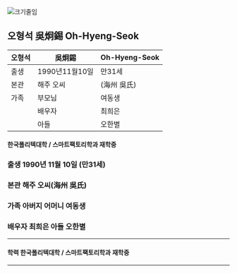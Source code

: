 ![크기줄임](https://user-images.githubusercontent.com/112455467/195647764-b70bb4d0-a6fd-4351-ac41-f14a7ac94123.jpg)

##  오형석 吳炯錫 Oh-Hyeng-Seok

| 오형석   | 吳炯錫 | Oh-Hyeng-Seok                                |
| ---------- | ---------- |------------------------------------ |
| 출생 | 1990년11월10일 |만31세                 | 
|본관|해주 오씨|(海州 吳氏)|
|가족|부모님|여동생|
|  |배우자|최희은|
|  |아들|오한별|

#### 한국폴리텍대학 / 스마트팩토리학과 재학중






### 출생 1990년 11월 10일 (만31세)
### 본관 해주 오씨(海州 吳氏)
###  가족 아버지 어머니 여동생 
###       배우자 최희은 아들 오한별

-------------------------------------------------------------------------------------------

#### 학력 한국폴리텍대학 / 스마트팩토리학과 재학중

-------------------------------------------------------------------------------------------
